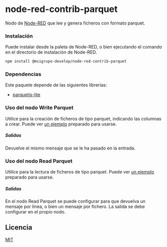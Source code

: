 # node-red-contrib-parquet
Nodo de [Node-RED][1] que lee y genera ficheros con formato parquet.


### Instalación
Puede instalar desde la paleta de Node-RED, o bien ejecutando el comando en el directorio de instalación de Node-RED.
```sh
npm install @msigrupo-develop/node-red-contrib-parquet
```


### Dependencias
Este paquete depende de las siguientes librerías:
- [parquetjs-lite][2]


### Uso del nodo Write Parquet
Utilice para la creación de ficheros de tipo parquet, indicando las columnas a crear.
Puede ver [un ejemplo][3] preparado para usarse.

##### Salidas
Devuelve el mismo mensaje que se le ha pasado en la entrada.


### Uso del nodo Read Parquet
Utilice para la lectura de ficheros de tipo parquet.
Puede ver [un ejemplo][4] preparado para usarse.

##### Salidas
En el nodo Read Parquet se puede configurar para que devuelva un mensaje por línea, o bien un mensaje por fichero. La salida se debe configurar en el propio nodo.


## Licencia
[MIT][5]

[1]:http://nodered.org
[2]:https://www.npmjs.com/package/parquetjs-lite
[3]:https://github.com/msigrupo/node-red-contrib-parquet/blob/master/examples/WriteParquet.json
[4]:https://github.com/msigrupo/node-red-contrib-parquet/blob/master/examples/ReadParquet.json
[5]:https://github.com/msigrupo/node-red-contrib-parquet/blob/master/LICENCE